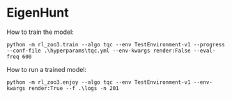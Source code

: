 # EigenHunt

How to train the model:
```
python -m rl_zoo3.train --algo tqc --env TestEnvironment-v1 --progress --conf-file .\hyperparams\tqc.yml --env-kwargs render:False --eval-freq 600
```
How to run a trained model:
```
python -m rl_zoo3.enjoy --algo tqc --env TestEnvironment-v1 --env-kwargs render:True --f .\logs -n 201
```
